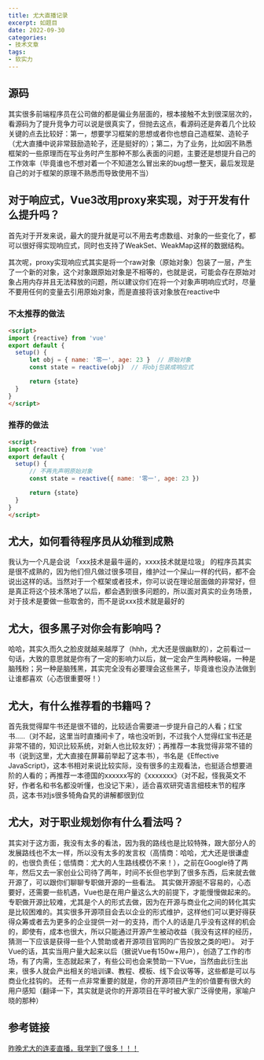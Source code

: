 ```yaml
---
title: 尤大直播记录
excerpt: 如题目
date: 2022-09-30
categories:
- 技术文章
tags:
- 软实力
---
```


## 源码
其实很多前端程序员在公司做的都是偏业务层面的，根本接触不太到很深层次的，看源码为了提升竞争力可以说是很真实了，但抛去这点，看源码还是奔着几个比较关键的点去比较好：第一，想要学习框架的思想或者你也想自己造框架、造轮子（尤大直播中说非常鼓励造轮子，还是挺好的）；第二，为了业务，比如因不熟悉框架的一些原理而在写业务时产生那种不那么表面的问题，主要还是想提升自己的工作效率（毕竟谁也不想对着一个不知道怎么冒出来的bug想一整天，最后发现是自己的对于框架的原理不熟悉而导致使用不当）

## 对于响应式，Vue3改用proxy来实现，对于开发有什么提升吗？
首先对于开发来说，最大的提升就是可以不用去考虑数组、对象的一些变化了，都可以很好得实现响应式，同时也支持了WeakSet、WeakMap这样的数据结构。

其次呢，proxy实现响应式其实是将一个raw对象（原始对象）包装了一层，产生了一个新的对象，这个对象跟原始对象是不相等的，也就是说，可能会存在原始对象占用内存并且无法释放的问题，所以建议你们在将一个对象声明响应式时，尽量不要用任何的变量去引用原始对象，而是直接将该对象放在reactive中

### 不太推荐的做法
```html
<script>
import {reactive} from 'vue'
export default {
  setup() {
      let obj = { name: '零一', age: 23 }  // 原始对象
      const state = reactive(obj)  // 将obj包装成响应式

      return {state}
  }
}
</script>
```

### 推荐的做法
```html
<script>
import {reactive} from 'vue'
export default {
  setup() {
      // 不再先声明原始对象
      const state = reactive({ name: '零一', age: 23 })

      return {state}
  }
}
</script>
```

## 尤大，如何看待程序员从幼稚到成熟
我认为一个凡是会说 「xxx技术是最牛逼的，xxxx技术就是垃圾」 的程序员其实是很不成熟的，因为他们但凡做过很多项目，维护过一个屎山一样的代码，都不会说出这样的话。当然对于一个框架或者技术，你可以说在理论层面做的非常好，但是真正将这个技术落地了以后，都会遇到很多问题的，所以面对真实的业务场景，对于技术是要做一些取舍的，而不是说xxx技术就是最好的

## 尤大，很多黑子对你会有影响吗？
哈哈，其实久而久之脸皮就越来越厚了（hhh，尤大还是很幽默的），之前看过一句话，大致的意思就是你有了一定的影响力以后，就一定会产生两种极端，一种是脑残粉；另一种是脑残黑，其实完全没有必要理会这些黑子，毕竟谁也没办法做到让谁都喜欢（心态很重要呀！）

## 尤大，有什么推荐看的书籍吗？
首先我觉得犀牛书还是很不错的，比较适合需要进一步提升自己的人看；红宝书…..（对不起，这里当时直播间卡了，啥也没听到，不过我个人觉得红宝书还是非常不错的，知识比较系统，对新人也比较友好）；再推荐一本我觉得非常不错的书（说到这里，尤大直接在屏幕前举起了这本书），书名是《Effective JavaScript》，这本书相对来说比较实际，没有很多的主观看法，也挺适合想要进阶的人看的；再推荐一本德国的xxxxxx写的《xxxxxxx》（对不起，怪我英文不好，作者名和书名都没听懂，也没记下来），适合喜欢研究语言细枝末节的程序员，这本书对js很多犄角旮旯的讲解都很到位

## 尤大，对于职业规划你有什么看法吗？
其实对于这方面，我没有太多的看法，因为我的路线也是比较特殊，跟大部分人的发展路线也不太一样，所以没有太多的发言权（高情商：哈哈，尤大还是很谦虚的，也很负责任；低情商：尤大的人生路线模仿不来！），之前在Google待了两年，然后又去一家创业公司待了两年，时间不长但也学到了很多东西，后来就去做开源了，可以跟你们聊聊专职做开源的一些看法。
其实做开源挺不容易的，心态要好，还需要一些机遇，Vue也是在用户量这么大的前提下，才能慢慢做起来的。专职做开源比较难，尤其是个人的形式去做，因为在开源与商业化之间的转化其实是比较困难的。其实很多开源项目会去以企业的形式维护，这样他们可以更好得获得众筹或者去为更多的企业提供一对一的支持，而个人的话是几乎没有这样的机会的，即使有，成本也很大，所以只能通过开源产生被动收益（我没有这样的经历，猜测一下应该是获得一些个人赞助或者开源项目官网的广告投放之类的吧）。
对于Vue的话，其实当用户量大起来以后（据说Vue有150w+用户），创造了工作的市场，有了内需，生态就起来了，有些公司也会来赞助一下Vue，当然由此衍生出来，很多人就会产出相关的培训课、教程、模板、线下会议等等，这些都是可以与商业化挂钩的。
还有一点非常重要的就是，你的开源项目产生的价值要有很大的用户感知（翻译一下，其实就是说你的开源项目在平时被大家广泛得使用，家喻户晓的那种）

## 参考链接
[昨晚尤大的连麦直播，我学到了很多！！！](https://juejin.cn/post/6960506633839443981)


